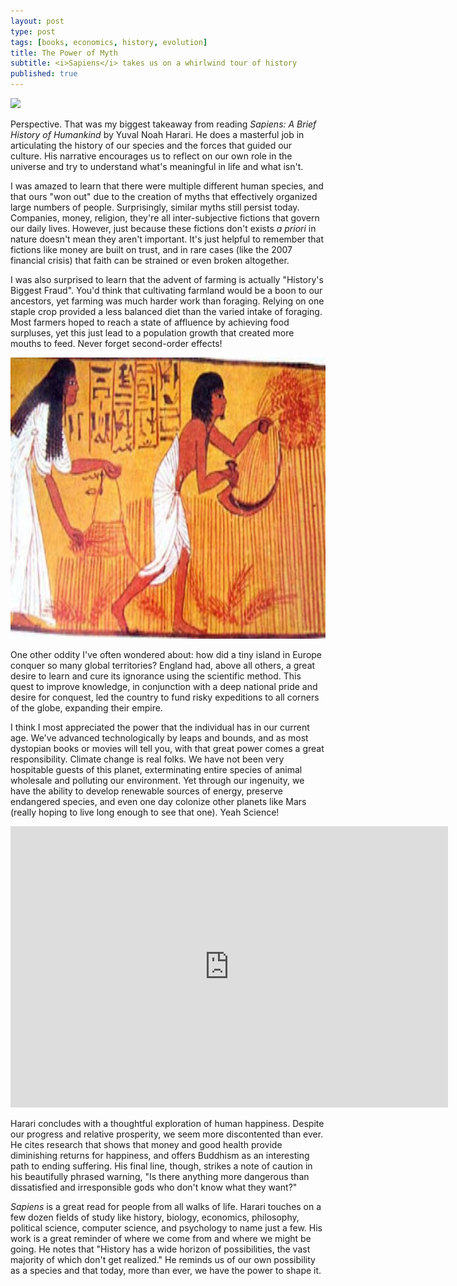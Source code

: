 ```yaml
---
layout: post
type: post
tags: [books, economics, history, evolution]
title: The Power of Myth
subtitle: <i>Sapiens</i> takes us on a whirlwind tour of history
published: true
---
```


<a href="https://www.goodreads.com/book/show/23692271-sapiens" target="_blank"><img src="https://images.gr-assets.com/books/1420585954l/23692271.jpg"/></a>

Perspective. That was my biggest takeaway from reading _Sapiens: A Brief History of Humankind_ by Yuval Noah Harari. He does a masterful job in articulating the history of our species and the forces that guided our culture. His narrative encourages us to reflect on our own role in the universe and try to understand what's meaningful in life and what isn't.

I was amazed to learn that there were multiple different human species, and that ours "won out" due to the creation of myths that effectively organized large numbers of people. Surprisingly, similar myths still persist today. Companies, money, religion, they're all inter-subjective fictions that govern our daily lives.  However, just because these fictions don't exists _a priori_ in nature doesn't mean they aren't important. It's just helpful to remember that fictions like money are built on trust, and in rare cases (like the 2007 financial crisis) that faith can be strained or even broken altogether.

I was also surprised to learn that the advent of farming is actually "History's Biggest Fraud". You'd think that cultivating farmland would be a boon to our ancestors, yet farming was much harder work than foraging. Relying on one staple crop provided a less balanced diet than the varied intake of foraging. Most farmers hoped to reach a state of affluence by achieving food surpluses, yet this just lead to a population growth that created more mouths to feed.  Never forget second-order effects!

<img width="700" height="450" src="/assets/wheat.jpg" alt="Ancient Egyptian mural – Wheat harvest"/><br>

One other oddity I've often wondered about: how did a tiny island in Europe conquer so many global territories? England had, above all others, a great desire to learn and cure its ignorance using the scientific method. This quest to improve knowledge, in conjunction with a deep national pride and desire for conquest, led the country to fund risky expeditions to all corners of the globe, expanding their empire.

I think I most appreciated the power that the individual has in our current age. We've advanced technologically by leaps and bounds, and as most dystopian books or movies will tell you, with that great power comes a great responsibility. Climate change is real folks. We have not been very hospitable guests of this planet, exterminating entire species of animal wholesale and polluting our environment. Yet through our ingenuity, we have the ability to develop renewable sources of energy, preserve endangered species, and even one day colonize other planets like Mars (really hoping to live long enough to see that one).  Yeah Science!

<iframe width="700" height="450" src="https://www.youtube.com/embed/WoKvRzOw5hg" frameborder="0" allowfullscreen></iframe><br>

Harari concludes with a thoughtful exploration of human happiness.  Despite our progress and relative prosperity, we seem more discontented than ever.  He cites research that shows that money and good health provide diminishing returns for happiness, and offers Buddhism as an interesting path to ending suffering.  His final line, though, strikes a note of caution in his beautifully phrased warning, "Is there anything more dangerous than dissatisfied and irresponsible gods who don't know what they want?"

_Sapiens_ is a great read for people from all walks of life. Harari touches on a few dozen fields of study like history, biology, economics, philosophy, political science, computer science, and psychology to name just a few. His work is a great reminder of where we come from and where we might be going.  He notes that "History has a wide horizon of possibilities, the vast majority of which don't get realized."  He reminds us of our own possibility as a species and that today, more than ever, we have the power to shape it.